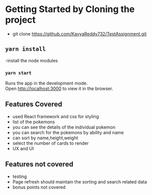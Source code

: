 # Getting Started by Cloning the project
- git clone https://github.com/KavyaReddy732/TestAssignment.git
## `yarn install`
-install the node modules

### `yarn start`

Runs the app in the development mode.\
Open [http://localhost:3000](http://localhost:3000) to view it in the browser.

## Features Covered
- used React framework and css for styling
- list of the pokemons
- you can see the details of the individual pokemon
- you can search for the pokemons by ability and name
- can sort by name,height,weight
- select the number of cards to render
- UX and UI

## Features not covered
- testing 
- Page refresh should maintain the sorting and search related data
- bonus points not covered





